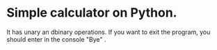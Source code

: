 # Simple calculator on Python.
It has unary an dbinary operations.
If you want to exit the program, you should enter in the console "Bye" .
